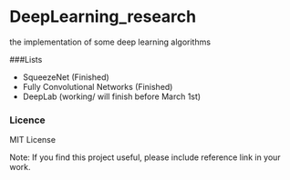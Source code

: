 # DeepLearning_research
the implementation of some deep learning algorithms


###Lists
 - SqueezeNet (Finished)
 - Fully Convolutional Networks (Finished)
 - DeepLab (working/ will finish before March 1st)


### Licence 

MIT License 

Note: If you find this project useful, please include reference link in your work.
